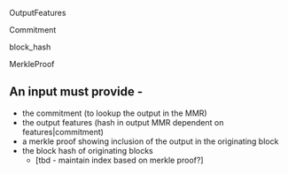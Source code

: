 OutputFeatures

Commitment

block\_hash

MerkleProof

## An input must provide -

* the commitment \(to lookup the output in the MMR\)
* the output features \(hash in output MMR dependent on features\|commitment\)
* a merkle proof showing inclusion of the output in the originating block
* the block hash of originating blocks
  * \[tbd - maintain index based on merkle proof?\]



